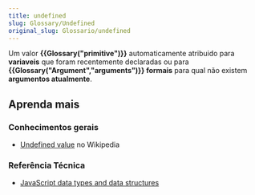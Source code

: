 ```yaml
---
title: undefined
slug: Glossary/Undefined
original_slug: Glossario/undefined
---
```


Um valor **{{Glossary("primitive")}}** automaticamente atribuido para **variaveis** que foram recentemente declaradas ou para **{{Glossary("Argument","arguments")}} formais** para qual não existem **argumentos atualmente**.

## Aprenda mais

### Conhecimentos gerais

- [Undefined value](https://pt.wikipedia.org/wiki/Valor_não_definido) no Wikipedia

### Referência Técnica

- [JavaScript data types and data structures](/pt-BR/docs/Web/JavaScript/Data_structures)
